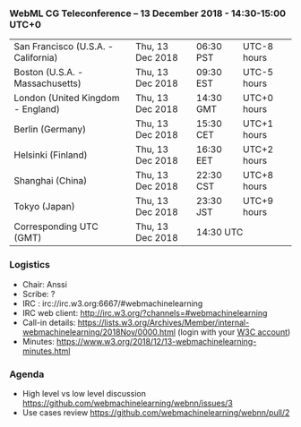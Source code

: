 ### WebML CG Teleconference – 13 December 2018 - 14:30-15:00 UTC+0

<table>
<tr><td> San Francisco (U.S.A. - California) <td> Thu, 13 Dec 2018 <td> 06:30 PST <td> UTC-8 hours
<tr><td> Boston (U.S.A. - Massachusetts) <td> Thu, 13 Dec 2018 <td> 09:30 EST <td> UTC-5 hours
<tr><td> London (United Kingdom - England) <td> Thu, 13 Dec 2018 <td> 14:30 GMT <td> UTC+0 hours
<tr><td> Berlin (Germany) <td> Thu, 13 Dec 2018 <td> 15:30 CET <td> UTC+1 hours
<tr><td> Helsinki (Finland) <td> Thu, 13 Dec 2018 <td> 16:30 EET <td> UTC+2 hours
<tr><td> Shanghai (China) <td> Thu, 13 Dec 2018 <td> 22:30 CST <td> UTC+8 hours
<tr><td> Tokyo (Japan) <td> Thu, 13 Dec 2018 <td> 23:30 JST <td> UTC+9 hours
<tr><td> Corresponding UTC (GMT) <td> Thu, 13 Dec 2018 <td colspan=2> 14:30 UTC
</table>

### Logistics

* Chair: Anssi
* Scribe: ?
* IRC : irc://irc.w3.org:6667/#webmachinelearning
* IRC web client: http://irc.w3.org/?channels=#webmachinelearning
* Call-in details: https://lists.w3.org/Archives/Member/internal-webmachinelearning/2018Nov/0000.html (login with your [W3C account](https://www.w3.org/Help/Account/))
* Minutes: https://www.w3.org/2018/12/13-webmachinelearning-minutes.html

### Agenda

* High level vs low level discussion https://github.com/webmachinelearning/webnn/issues/3
* Use cases review https://github.com/webmachinelearning/webnn/pull/2
